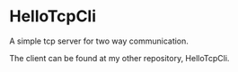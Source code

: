 # HelloTcpCli
A simple tcp server for two way communication.

The client can be found at my other repository, HelloTcpCli.
